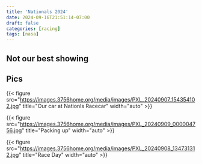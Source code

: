 ```yaml
---
title: 'Nationals 2024'
date: 2024-09-16T21:51:14-07:00
draft: false
categories: [racing]
tags: [nasa]
---
```



## Not our best showing 

## Pics

{{< figure src="https://images.3756home.org/media/images/PXL_20240907_154354102.jpg" title="Our car at Nationls Racecar"  width="auto" >}}

{{< figure src="https://images.3756home.org/media/images/PXL_20240909_000004756.jpg" title="Packing up"  width="auto" >}}

{{< figure src="https://images.3756home.org/media/images/PXL_20240908_134731312.jpg" title="Race Day"  width="auto" >}}





